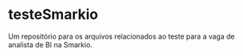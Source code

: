 # testeSmarkio
Um repositório para os arquivos relacionados ao teste para a vaga de analista de BI na Smarkio.
